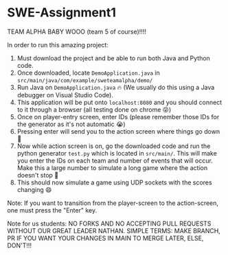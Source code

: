 # SWE-Assignment1
TEAM ALPHA BABY WOOO (team 5 of course)!!!!

In order to run this amazing project:
1. Must download the project and be able to run both Java and Python code.
2. Once downloaded, locate `DemoApplication.java` in `src/main/java/com/example/sweteamalpha/demo/`
3. Run Java on `DemoApplication.java` 🔥 (We usually do this using a Java debugger on Visual Studio Code).
4. This application will be put onto `localhost:8080` and you should connect to it through a browser (all testing done on chrome 😝)
5. Once on player-entry screen, enter IDs (please remember those IDs for the generator as it's not automatic 😭)
6. Pressing enter will send you to the action screen where things go down 🤯
7. Now while action screen is on, go the downloaded code and run the python generator `test.py` which is located in `src/main/`. This will make you enter the IDs on each team and number of events that will occur. Make this a large number to simulate a long game where the action doesn't stop 💯
8. This should now simulate a game using UDP sockets with the scores changing 😄


Note: If you want to transition from the player-screen to the action-screen, one must press the "Enter" key.

Note for us students:
NO FORKS AND NO ACCEPTING PULL REQUESTS WITHOUT OUR GREAT LEADER NATHAN.
SIMPLE TERMS: MAKE BRANCH, PR IF YOU WANT YOUR CHANGES IN MAIN TO MERGE LATER, ELSE, DON'T!!!


